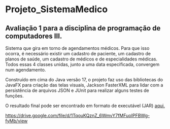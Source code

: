 # Projeto_SistemaMedico
 <h2>Avaliação 1 para a disciplina de programação de computadores III.</h2>

 <p>Sistema que gira em torno de agendamentos médicos. Para que isso ocorra, é necessário existir um cadastro de paciente, um cadastro de planos de saúde, um cadastro de médicos e de especialidades médicas. Todos essas 4 classes unidas, junto a uma data especificada, convergem num agendamento.</p>
 
 <p>Construído em cima do Java versão 17, o projeto faz uso das bibliotecas do JavaFX para criação das telas visuais, Jackson FasterXML para lidar com a persistência de arquivos JSON e JUnit para realizar alguns testes de funções.</p> 
 
 <p>O resultado final pode ser encontrado em formato de executável (JAR) <a href link="https://www.google.com">aqui</href>.</p>
 <p>https://drive.google.com/file/d/1TqouKQznZ_6WmvY7fMFuoIPFBWg-fyMb/view</p>
